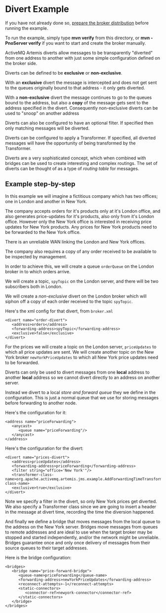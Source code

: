 # Divert Example

If you have not already done so, [prepare the broker distribution](../../../../README.md#getting-started) before running the example.

To run the example, simply type **mvn verify** from this directory, or **mvn -PnoServer verify** if you want to start and create the broker manually.

ActiveMQ Artemis diverts allow messages to be transparently "diverted" from one address to another with just some simple configuration defined on the broker side.

Diverts can be defined to be **exclusive** or **non-exclusive**.

With an **exclusive** divert the message is intercepted and does not get sent to the queues originally bound to that address - it only gets diverted.

With a **non-exclusive** divert the message continues to go to the queues bound to the address, but also a **copy** of the message gets sent to the address specified in the divert. Consequently non-exclusive diverts can be used to "snoop" on another address

Diverts can also be configured to have an optional filter. If specified then only matching messages will be diverted.

Diverts can be configured to apply a Transformer. If specified, all diverted messages will have the opportunity of being transformed by the Transformer.

Diverts are a very sophisticated concept, which when combined with bridges can be used to create interesting and complex routings. The set of diverts can be thought of as a type of _routing table_ for messages.

## Example step-by-step

In this example we will imagine a fictitious company which has two offices; one in London and another in New York.

The company accepts orders for it's products only at it's London office, and also generates price-updates for it's products, also only from it's London office. However only the New York office is interested in receiving price updates for New York products. Any prices for New York products need to be forwarded to the New York office.

There is an unreliable WAN linking the London and New York offices.

The company also requires a copy of any order received to be available to be inspected by management.

In order to achieve this, we will create a queue `orderQueue` on the London broker in to which orders arrive.

We will create a topic, `spyTopic` on the London server, and there will be two subscribers both in London.

We will create a _non-exclusive_ divert on the London broker which will siphon off a copy of each order received to the topic `spyTopic`.

Here's the xml config for that divert, from `broker.xml`

    <divert name="order-divert">
       <address>orders</address>
       <forwarding-address>spyTopic</forwarding-address>
       <exclusive>false</exclusive>
    </divert>

For the prices we will create a topic on the London server, `priceUpdates` to which all price updates are sent. We will create another topic on the New York broker `newYorkPriceUpdates` to which all New York price updates need to be forwarded.

Diverts can only be used to divert messages from one **local** address to another **local** address so we cannot divert directly to an address on another server.

Instead we divert to a local _store and forward queue_ they we define in the configuration. This is just a normal queue that we use for storing messages before forwarding to another node.

Here's the configuration for it:

    <address name="priceForwarding">
       <anycast>
          <queue name="priceForwarding"/>
       </anycast>
    </address>

Here's the configuration for the divert:

    <divert name="prices-divert">
       <address>priceUpdates</address>
       <forwarding-address>priceForwarding</forwarding-address>
       <filter string="office='New York'"/>
       <transformer-class-name>org.apache.activemq.artemis.jms.example.AddForwardingTimeTransformer</transformer-class-name>
       <exclusive>true</exclusive>
    </divert>

Note we specify a filter in the divert, so only New York prices get diverted. We also specify a Transformer class since we are going to insert a header in the message at divert time, recording the time the diversion happened.

And finally we define a bridge that moves messages from the local queue to the address on the New York server. Bridges move messages from queues to remote addresses and are ideal to use when the target broker may be stopped and started independently, and/or the network might be unreliable. Bridges guarantee once and only once delivery of messages from their source queues to their target addresses.

Here is the bridge configuration:

    <bridges>
       <bridge name="price-forward-bridge">
          <queue-name>priceForwarding</queue-name>
          <forwarding-address>newYorkPriceUpdates</forwarding-address>
          <reconnect-attempts>-1</reconnect-attempts>
          <static-connectors>
             <connector-ref>newyork-connector</connector-ref>
          </static-connectors>
	   </bridge>
    </bridges>